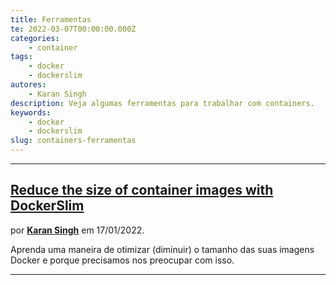 ```yaml
---
title: Ferramentas
te: 2022-03-07T00:00:00.000Z
categories:
    - container
tags:
    - docker
    - dockerslim
autores:
    - Karan Singh
description: Veja algumas ferramentas para trabalhar com containers.
keywords:
    - docker
    - dockerslim
slug: containers-ferramentas
---
```


---

## [Reduce the size of container images with DockerSlim](https://developers.redhat.com/articles/2022/01/17/reduce-size-container-images-dockerslim?sc_cid=7013a000002qAd7AAE#)

por [**Karan Singh**](/autores/karan-singh/) em 17/01/2022.

Aprenda uma maneira de otimizar (diminuir) o tamanho das suas imagens Docker e porque precisamos nos preocupar com isso.

---
